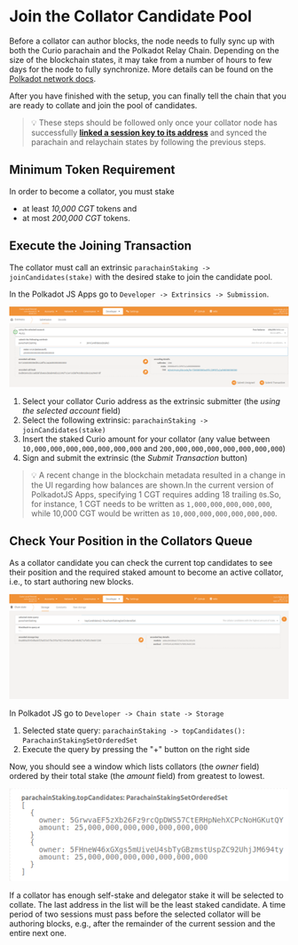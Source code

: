 # Join the Collator Candidate Pool

Before a collator can author blocks, the node needs to fully sync up with both the Curio parachain and the Polkadot Relay Chain. Depending on the size of the blockchain states, it may take from a 
number of hours to few days for the node to fully synchronize. More details can be found on the [Polkadot network docs](https://wiki.polkadot.network/docs/maintain-guides-how-to-validate-kusama#synchronize-chain-data).

After you have finished with the setup, you can finally tell the chain that you are ready to collate and join the pool of candidates.

> 💡 These steps should be followed only once your collator node has successfully **[linked a session key to its address](SetAndRotateSessionKeys.md)**  and synced the parachain and relaychain states by following the previous steps.

## **Minimum Token Requirement**

In order to become a collator, you must stake

- at least *10,000 CGT* tokens and
- at most *200,000 CGT* tokens.

## **Execute the Joining Transaction**

The collator must call an extrinsic `parachainStaking -> joinCandidates(stake)`
 with the desired stake to join the candidate pool.

In the Polkadot JS Apps go to `Developer -> Extrinsics -> Submission`.

![joinCandidates](JoinTheCollatorCandidatePool/joinCandidates.png)

1. Select your collator Curio address as the extrinsic submitter (the *using the selected account* field)
2. Select the following extrinsic: `parachainStaking -> joinCandidates(stake)`
3. Insert the staked Curio amount for your collator (any value between `10,000,000,000,000,000,000,000` and `200,000,000,000,000,000,000,000`)
4. Sign and submit the extrinsic (the *Submit Transaction* button)

> 💡 A recent change in the blockchain metadata resulted in a change in the UI regarding how balances are shown.In the current version of PolkadotJS Apps, specifying 1 CGT requires adding 18 trailing `0`s.So, for instance, 1 CGT needs to be written as `1,000,000,000,000,000`, while 10,000 CGT would be written as `10,000,000,000,000,000,000`.

## **Check Your Position in the Collators Queue**

As a collator candidate you can check the current top candidates to see their position and the required staked amount to become an active collator, i.e., to start authoring new blocks.

![topCandidates](JoinTheCollatorCandidatePool/topCandidates.png)

In Polkadot JS go to `Developer -> Chain state -> Storage`

1. Selected state query: `parachainStaking -> topCandidates(): ParachainStakingSetOrderedSet`
2. Execute the query by pressing the "+" button on the right side

Now, you should see a window which lists collators (the *owner* field) ordered by their total stake (the *amount* field) from greatest to lowest.

![topCandidatesResult](JoinTheCollatorCandidatePool/topCandidatesResult.png)

If a collator has enough self-stake and delegator stake it will be selected to collate. The last address in the list will be the least staked candidate. A time period of two sessions must pass before the selected collator will be authoring blocks, e.g., after the remainder of the current session and the entire next one.